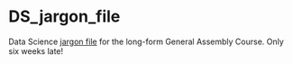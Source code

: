 DS_jargon_file
==========

Data Science [jargon file](http://en.wikipedia.org/wiki/Jargon_File) for the long-form General Assembly Course. Only six weeks late!
